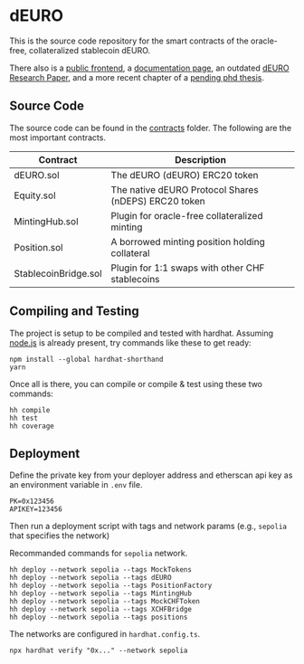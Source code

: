 # dEURO

This is the source code repository for the smart contracts of the oracle-free, collateralized stablecoin dEURO.

There also is a [public frontend](https://dEURO.com), a [documentation page](https://docs.dEURO.com), an outdated [dEURO Research Paper](https://www.snb.ch/n/mmr/reference/sem_2022_06_03_maire/source/sem_2022_06_03_maire.n.pdf), and a more recent chapter of a [pending phd thesis](https://dEURO.com/thesis-preprint-dEURO.pdf).

## Source Code

The source code can be found in the [contracts](contracts) folder. The following are the most important contracts.

| Contract             | Description                                     |
| -------------------- | ----------------------------------------------- |
| dEURO.sol            | The dEURO (dEURO) ERC20 token              |
| Equity.sol           | The native dEURO Protocol Shares (nDEPS) ERC20 token   |
| MintingHub.sol       | Plugin for oracle-free collateralized minting   |
| Position.sol         | A borrowed minting position holding collateral  |
| StablecoinBridge.sol | Plugin for 1:1 swaps with other CHF stablecoins |

## Compiling and Testing

The project is setup to be compiled and tested with hardhat. Assuming [node.js](https://heynode.com/tutorial/install-nodejs-locally-nvm/) is already present, try commands like these to get ready:

```shell
npm install --global hardhat-shorthand
yarn
```

Once all is there, you can compile or compile & test using these two commands:

```shell
hh compile
hh test
hh coverage
```

## Deployment

Define the private key from your deployer address and etherscan api key as an environment variable in `.env` file.

```shell
PK=0x123456
APIKEY=123456
```

Then run a deployment script with tags and network params (e.g., `sepolia` that specifies the network)

Recommanded commands for `sepolia` network.

```shell
hh deploy --network sepolia --tags MockTokens
hh deploy --network sepolia --tags dEURO
hh deploy --network sepolia --tags PositionFactory
hh deploy --network sepolia --tags MintingHub
hh deploy --network sepolia --tags MockCHFToken
hh deploy --network sepolia --tags XCHFBridge
hh deploy --network sepolia --tags positions
```

The networks are configured in `hardhat.config.ts`.

`npx hardhat verify "0x..." --network sepolia`
